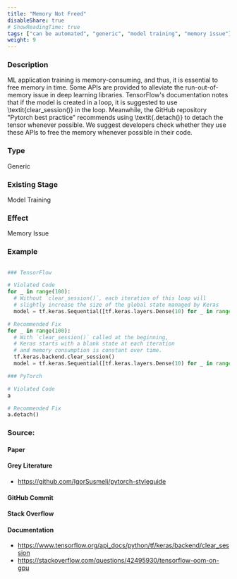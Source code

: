 ```yaml
---
title: "Memory Not Freed"
disableShare: true
# ShowReadingTime: true
tags: ["can be automated", "generic", "model training", "memory issue"]
weight: 9
---
```


### Description

ML application training is memory-consuming, and thus, it is essential to free memory in time. Some APIs are provided to alleviate the run-out-of-memory issue in deep learning libraries.  TensorFlow's documentation notes that if the model is created in a loop, it is suggested to use \textit{clear\_session()} in the loop. Meanwhile, the GitHub repository "Pytorch best practice" recommends using \textit{.detach()} to detach the tensor whenever possible. We suggest developers check whether they use these APIs to free the memory whenever possible in their code.  

### Type

Generic

### Existing Stage

Model Training

### Effect

Memory Issue

### Example

```python

### TensorFlow

# Violated Code
for _ in range(100):
  # Without `clear_session()`, each iteration of this loop will
  # slightly increase the size of the global state managed by Keras
  model = tf.keras.Sequential([tf.keras.layers.Dense(10) for _ in range(10)])

# Recommended Fix
for _ in range(100):
  # With `clear_session()` called at the beginning,
  # Keras starts with a blank state at each iteration
  # and memory consumption is constant over time.
  tf.keras.backend.clear_session()
  model = tf.keras.Sequential([tf.keras.layers.Dense(10) for _ in range(10)])

### PyTorch

# Violated Code
a

# Recommended Fix
a.detach() 

```

### Source:

#### Paper 

#### Grey Literature
- https://github.com/IgorSusmelj/pytorch-styleguide

#### GitHub Commit

#### Stack Overflow

#### Documentation
- https://www.tensorflow.org/api_docs/python/tf/keras/backend/clear_session
- https://stackoverflow.com/questions/42495930/tensorflow-oom-on-gpu

